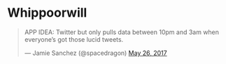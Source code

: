 # Whippoorwill

<blockquote class="twitter-tweet" data-lang="en"><p lang="en" dir="ltr">APP IDEA: Twitter but only pulls data between 10pm and 3am when everyone’s got those lucid tweets.</p>&mdash; Jamie Sanchez (@spacedragon) <a href="https://twitter.com/spacedragon/status/867981677703725056?ref_src=twsrc%5Etfw">May 26, 2017</a></blockquote>
